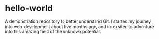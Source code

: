 # hello-world
A demonstration repository to better understand Git.
I started my journey into web-development about five months age, and im exsited to adventure into this amazing field of the unknown potential.
